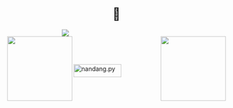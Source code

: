 <h1 align="center">👋</h1><style>.sigle {margin-left: auto;margin-right: auto;width: 50%;}</style><div class="sigle"><a href="https://github.com/nandangpy/"><img src="https://github-readme-stats.vercel.app/api/top-langs/?username=nandangpy&hide=html,css,scss,html&layout=compact&theme=merko"></a></div><a href="https://github.com/nandangpy/"><img align="left" src="https://github-readme-streak-stats.herokuapp.com/?user=nandangpy&theme=merko" style="width:150px"/></a><a href="https://github.com/nandangpy/"><img align="right" src="https://github-readme-stats.vercel.app/api?username=nandangpy&show_icons=true&theme=merko" style="width:150px"></a><div><br><br><br><p><a href="https://www.buymeacoffee.com/nandang.py"> <img align="left" position="fixed" src="https://cdn.buymeacoffee.com/buttons/v2/default-yellow.png" height="30" width="110" alt="nandang.py" /></a></p><div>
